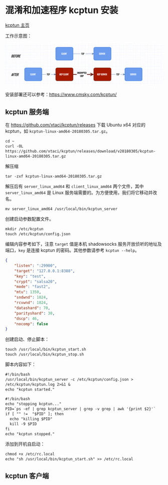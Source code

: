 # 混淆和加速程序 kcptun 安装

[kcptun 主页](ttps://github.com/xtaci/kcptun)

工作示意图：

![kcptun](kcptun.png)

安装部署还可以参考：https://www.cmsky.com/kcptun/

## kcptun 服务端

在 https://github.com/xtaci/kcptun/releases 下载 Ubuntu x64 对应的 kcptun，如 `kcptun-linux-amd64-20180305.tar.gz`。

```shell
cd ~
curl -OL https://github.com/xtaci/kcptun/releases/download/v20180305/kcptun-linux-amd64-20180305.tar.gz
```

解压缩

```shell
tar -zxf kcptun-linux-amd64-20180305.tar.gz
```

解压后有 `server_linux_amd64` 和 `client_linux_amd64` 两个文件，其中 `server_linux_amd64` 是 Linux 服务端需要的。为方便使用，我们将它移动并改名。

```shell
mv server_linux_amd64 /usr/local/bin/kcptun_server
```

创建启动参数配置文件。

```shell
mkdir /etc/kcptun
touch /etc/kcptun/config.json
```

编辑内容参考如下，注意 `target` 值是本机 shadowsocks 服务开放侦听的地址及端口，`key` 是连接 kcptun 的密码。其他参数请参考 `kcptun --help`。

```json
{
    "listen": ":29900",
    "target": "127.0.0.1:8388",
    "key": "test",
    "crypt": "salsa20",
    "mode": "fast2",
    "mtu": 1350,
    "sndwnd": 1024,
    "rcvwnd": 1024,
    "datashard": 70,
    "parityshard": 30,
    "dscp": 46,
    "nocomp": false
}
```

创建启动、停止脚本：

```shell
touch /usr/local/bin/kcptun_start.sh
touch /usr/local/bin/kcptun_stop.sh
```

脚本内容如下：

```shell
#!/bin/bash
/usr/local/bin/kcptun_server -c /etc/kcptun/config.json > /etc/kcptun/kcptun.log 2>&1 &
echo "kcptun started."
```

```shell
#!/bin/bash
echo "stopping kcptun..."
PID=`ps -ef | grep kcptun_server | grep -v grep | awk '{print $2}'`
if [ "" !=  "$PID" ]; then
  echo "killing $PID"
  kill -9 $PID
fi
echo "kcptun stopped."
```

添加到开机自启动：

```shell
chmod +x /etc/rc.local
echo "sh /usr/local/bin/kcptun_start.sh" >> /etc/rc.local
```

## kcptun 客户端
